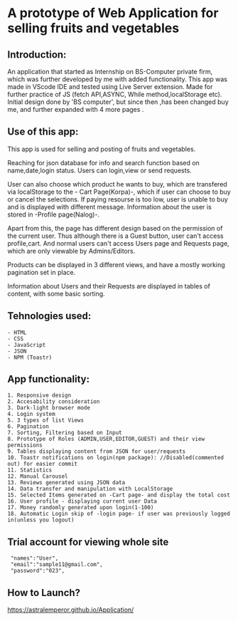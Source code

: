 # A prototype of Web Application for selling fruits and vegetables

## Introduction:
An application that started as Internship on BS-Computer private firm, which was further developed by me with added functionality.
This app was made in VScode IDE and tested using Live Server extension. Made for further practice of JS (fetch API,ASYNC, While method,localStorage etc).
Initial design done by 'BS computer', but since then ,has been changed buy me, and further expanded with 4 more pages .

## Use of this app:
This app is used for selling and posting of fruits and vegetables. 

Reaching for json database for info and search function based on name,date,login status. Users can login,view or send requests. 

User can also choose which product he wants to buy, which are transfered via localStorage to the - Cart Page(Korpa)-, which if user can choose to buy or cancel the selections. If paying resourse is too low, user is unable to buy and is displayed with different message. Information about the user is stored in -Profile page(Nalog)-.

Apart from this, the page has different design based on the permission of the current user. Thus although there is a Guest button, user can't access profile,cart. And normal users can't access Users page and Requests page, which are only viewable by Admins/Editors.

Products can be displayed in 3 different views, and have a mostly working pagination set in place.

Information about Users and their Requests are displayed in tables of content, with some basic sorting.

## Tehnologies used:
    - HTML
    - CSS
    - JavaScript
    - JSON
    - NPM (Toastr)

## App functionality:
    1. Responsive design
    2. Accesability consideration
    3. Dark-light browser mode
    4. Login system
    5. 3 types of list Views
    6. Pagination
    7. Sorting, Filtering based on Input
    8. Prototype of Roles (ADMIN,USER,EDITOR,GUEST) and their view permissions
    9. Tables displaying content from JSON for user/requests
    10. Toastr notifications on login(npm package): //Disabled(commented out) for easier commit
    11. Statistics
    12. Manual Carousel
    13. Reviews generated using JSON data
    14. Data transfer and manipulation with LocalStorage
    15. Selected Items generated on -Cart page- and display the total cost
    16. User profile - displaying current user Data
    17. Money randomly generated upon login(1-100)
    18. Automatic Login skip of -login page- if user was previously logged in(unless you logout)

## Trial account for viewing whole site
     "names":"User",
     "email":"sample11@gmail.com",
     "password":"023",

## How to Launch?
https://astralemperor.github.io/Application/

